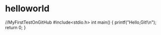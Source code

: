 # helloworld
//MyFirstTestOnGitHub
#include<stdio.h>
int main()
{
	printf("Hello,Git!\n");
	return 0;
}

